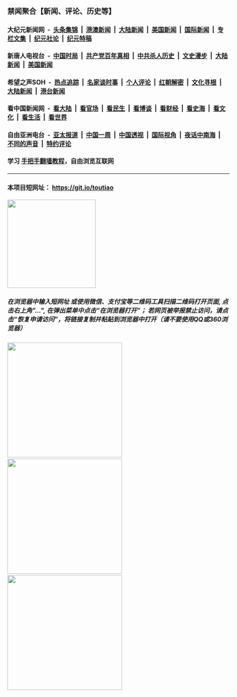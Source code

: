 ### 禁闻聚合【新闻、评论、历史等】

#### 大纪元新闻网 &nbsp;-&nbsp; [头条集锦](indexes/E头条集锦.md?t=02140002) &nbsp;|&nbsp; [港澳新闻](indexes/E港澳新闻.md?t=02140002)  &nbsp;|&nbsp; [大陆新闻](indexes/E大陆新闻.md?t=02140002) &nbsp;|&nbsp; [美国新闻](indexes/E美国新闻.md?t=02140002) &nbsp;|&nbsp; [国际新闻](indexes/E国际新闻.md?t=02140002) &nbsp;|&nbsp; [专栏文集](indexes/E专栏文集.md?t=02140002) &nbsp;|&nbsp; [纪元社论](indexes/E纪元社论.md?t=02140002) &nbsp;|&nbsp; [纪元特稿](indexes/E纪元特稿.md?t=02140002) 

#### 新唐人电视台 &nbsp;-&nbsp; [中国时局](indexes/N中国时局.md?t=02140002) &nbsp;|&nbsp; [共产党百年真相](indexes/N共产党百年真相.md?t=02140002) &nbsp;|&nbsp; [中共杀人历史](indexes/N中共杀人历史.md?t=02140002) &nbsp;|&nbsp; [文史漫步](indexes/N文史漫步.md?t=02140002) &nbsp;|&nbsp; [大陆新闻](indexes/N大陆新闻.md?t=02140002) &nbsp;|&nbsp; [美国新闻](indexes/N美国新闻.md?t=02140002)

#### 希望之声SOH &nbsp;-&nbsp; [热点追踪](indexes/H热点追踪.md?t=02140002) &nbsp;|&nbsp; [名家谈时事](indexes/H名家谈时事.md?t=02140002) &nbsp;|&nbsp; [个人评论](indexes/H个人评论.md?t=02140002)  &nbsp;|&nbsp; [红朝解密](indexes/H红朝解密.md?t=02140002) &nbsp;|&nbsp; [文化寻根](indexes/H文化寻根.md?t=02140002) &nbsp;|&nbsp; [大陆新闻](indexes/H大陆新闻.md?t=02140002) &nbsp;|&nbsp; [港台新闻](indexes/H港台新闻.md?t=02140002)

#### 看中国新闻网 &nbsp;-&nbsp; [看大陆](indexes/S看大陆.md?t=02140002) &nbsp;|&nbsp; [看官场](indexes/S看官场.md?t=02140002) &nbsp;|&nbsp; [看民生](indexes/S看民生.md?t=02140002)  &nbsp;|&nbsp; [看博谈](indexes/S看博谈.md?t=02140002) &nbsp;|&nbsp; [看财经](indexes/S看财经.md?t=02140002) &nbsp;|&nbsp; [看史海](indexes/S看史海.md?t=02140002) &nbsp;|&nbsp; [看文化](indexes/S看文化.md?t=02140002) &nbsp;|&nbsp; [看生活](indexes/S看生活.md?t=02140002) &nbsp;|&nbsp; [看世界](indexes/S看世界.md?t=02140002)

#### 自由亚洲电台 &nbsp;-&nbsp; [亚太报道](indexes/R亚太报道.md?t=02140002) &nbsp;|&nbsp; [中国一周](indexes/R中国一周.md?t=02140002) &nbsp;|&nbsp; [中国透视](indexes/R中国透视.md?t=02140002)  &nbsp;|&nbsp; [国际视角](indexes/R国际视角.md?t=02140002) &nbsp;|&nbsp; [夜话中南海](indexes/R夜话中南海.md?t=02140002) &nbsp;|&nbsp; [不同的声音](indexes/R不同的声音.md?t=02140002) &nbsp;|&nbsp; [特约评论](indexes/R特约评论.md?t=02140002)

#### 学习 [手把手翻墙教程](https://github.com/gfw-breaker/guides/wiki)，自由浏览互联网

----

#### 本项目短网址： https://git.io/toutiao
<img src="https://raw.githubusercontent.com/gfw-breaker/banned-news/master/scripts/img/qr.png" width="200px"/>  

##### 在浏览器中输入短网址 或使用微信、支付宝等二维码工具扫描二维码打开页面, 点击右上角"...", 在弹出菜单中点击“在浏览器打开”； 若网页被举报禁止访问，请点击“恢复申请访问”，将链接复制并粘贴到浏览器中打开（请不要使用QQ或360浏览器）

<img src="https://raw.githubusercontent.com/gfw-breaker/banned-news/master/scripts/img/1.png" width="260px"/> &nbsp; <img src="https://raw.githubusercontent.com/gfw-breaker/banned-news/master/scripts/img/2.png" width="260px"/> &nbsp; <img src="https://raw.githubusercontent.com/gfw-breaker/banned-news/master/scripts/img/3.png" width="260px"/>
